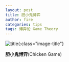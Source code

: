 ```yaml
---
layout: post
title: 胆小鬼博弈
author: fire
categories: tips 
tags: 博弈论 Game Theory
---
```


![title](http://image.sideproject.cn/title/title_182.jpg){:class="image-title"}

**胆小鬼博弈**(Chicken Game)

